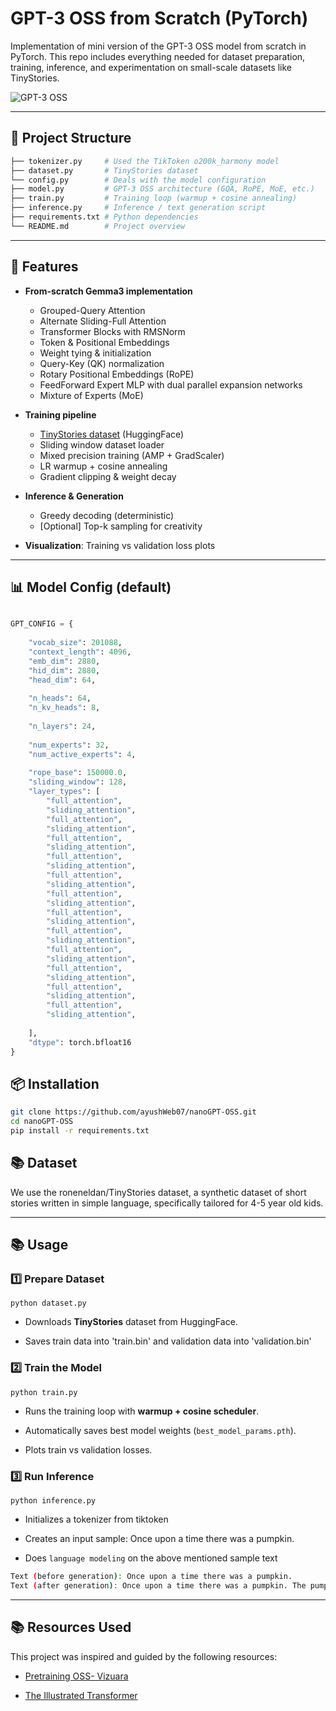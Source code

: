 # GPT-3 OSS from Scratch (PyTorch)
Implementation of mini version of the GPT-3 OSS model from scratch in PyTorch.
This repo includes everything needed for dataset preparation, training, inference, and experimentation on small-scale datasets like TinyStories.

![GPT-3 OSS](gemma.png)


---

## 📂 Project Structure

```bash
├── tokenizer.py     # Used the TikToken o200k_harmony model
├── dataset.py       # TinyStories dataset 
└── config.py        # Deals with the model configuration
├── model.py         # GPT-3 OSS architecture (GQA, RoPE, MoE, etc.)
├── train.py         # Training loop (warmup + cosine annealing)
├── inference.py     # Inference / text generation script
├── requirements.txt # Python dependencies
└── README.md        # Project overview

```


---

## 🚀 Features
- **From-scratch Gemma3 implementation**  
  - Grouped-Query Attention
  - Alternate Sliding-Full Attention
  - Transformer Blocks with RMSNorm  
  - Token & Positional Embeddings
  - Weight tying & initialization
  - Query-Key (QK) normalization
  - Rotary Positional Embeddings (RoPE)
  - FeedForward Expert MLP with dual parallel expansion networks
  - Mixture of Experts (MoE)
  
- **Training pipeline**  
  - [TinyStories dataset](https://huggingface.co/datasets/roneneldan/TinyStories) (HuggingFace)  
  - Sliding window dataset loader  
  - Mixed precision training (AMP + GradScaler)  
  - LR warmup + cosine annealing  
  - Gradient clipping & weight decay
    
- **Inference & Generation**  
  - Greedy decoding (deterministic)  
  - [Optional] Top-k sampling for creativity
 
- **Visualization**: Training vs validation loss plots  

---

## 📊 Model Config (default)
```python

GPT_CONFIG = {
    
    "vocab_size": 201088,
    "context_length": 4096,
    "emb_dim": 2880,
    "hid_dim": 2880,
    "head_dim": 64,
    
    "n_heads": 64,
    "n_kv_heads": 8,
    
    "n_layers": 24,
    
    "num_experts": 32,
    "num_active_experts": 4,
    
    "rope_base": 150000.0,
    "sliding_window": 128, 
    "layer_types": [
        "full_attention",
        "sliding_attention",
        "full_attention",
        "sliding_attention",
        "full_attention",
        "sliding_attention",
        "full_attention",
        "sliding_attention",
        "full_attention",
        "sliding_attention",
        "full_attention",
        "sliding_attention",
        "full_attention",
        "sliding_attention",
        "full_attention",
        "sliding_attention",
        "full_attention",
        "sliding_attention",
        "full_attention",
        "sliding_attention",
        "full_attention",
        "sliding_attention",
        "full_attention",
        "sliding_attention",
        
    ],
    "dtype": torch.bfloat16
}

```


## 📦 Installation

```bash
git clone https://github.com/ayushWeb07/nanoGPT-OSS.git
cd nanoGPT-OSS
pip install -r requirements.txt
```

## 📚 Dataset

We use the roneneldan/TinyStories
 dataset, a synthetic dataset of short stories written in simple language, specifically tailored for 4-5 year old kids.

---

## 📚 Usage
### 1️⃣ Prepare Dataset

`python dataset.py`

- Downloads **TinyStories** dataset from HuggingFace.
    
- Saves train data into 'train.bin' and validation data into 'validation.bin'
    

### 2️⃣ Train the Model

`python train.py`

- Runs the training loop with **warmup + cosine scheduler**.
    
- Automatically saves best model weights (`best_model_params.pth`).
    
- Plots train vs validation losses.

### 3️⃣ Run Inference

`python inference.py`

- Initializes a tokenizer from tiktoken

- Creates an input sample: Once upon a time there was a pumpkin.

- Does `language modeling` on the above mentioned sample text

```bash
Text (before generation): Once upon a time there was a pumpkin.
Text (after generation): Once upon a time there was a pumpkin. The pumpkin loved to...
```

---

## 📚 Resources Used

This project was inspired and guided by the following resources:

- [Pretraining OSS- Vizuara](https://www.youtube.com/playlist?list=PLPTV0NXA_ZSiR4_XoR1wy-3bv6J0oZ9Zs)

- [The Illustrated Transformer](https://jalammar.github.io/illustrated-transformer/)



